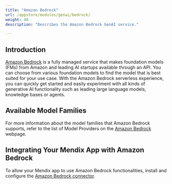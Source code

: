 ```yaml
---
title: "Amazon Bedrock"
url: /appstore/modules/genai/bedrock/
weight: 40
description: "Describes the Amazon Bedrock GenAI service."

---
```


## Introduction

[Amazon Bedrock](https://aws.amazon.com/bedrock/) is a fully managed service that makes foundation models (FMs) from Amazon and leading AI startups available through an API. You can choose from various foundation models to find the model that is best suited for your use case. With the Amazon Bedrock serverless experience, you can quickly get started and easily experiment with all kinds of generative AI functionality such as leading large language models, knowledge bases or agents. 

## Available Model Families

For more information about the model families that Amazon Bedrock supports, refer to the list of Model Providers on the [Amazon Bedrock](https://aws.amazon.com/bedrock/) webpage.

## Integrating Your Mendix App with Amazon Bedrock

To allow your Mendix app to use Amazon Bedrock functionalities, install and configure the [Amazon Bedrock connector](/appstore/modules/aws/amazon-bedrock/).
